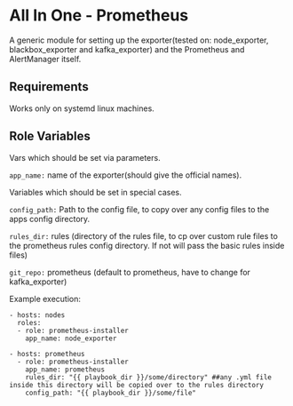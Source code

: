 **All In One - Prometheus**
=========

A generic module for setting up the exporter(tested on: node_exporter, blackbox_exporter and kafka_exporter) and the Prometheus and AlertManager itself.

**Requirements**
------------

Works only on systemd linux machines.

**Role Variables**
--------------

Vars which should be set via parameters.

 `app_name:` name of the exporter(should give the official names).

Variables which should be set in special cases.

 `config_path:` Path to the config file, to copy over any config files to the apps config directory.

 `rules_dir:` rules (directory of the rules file, to cp over custom rule files to the prometheus rules config directory. If not will pass the basic rules inside files)

 `git_repo:` prometheus (default to prometheus, have to change for kafka_exporter)


  Example execution:
```---
- hosts: nodes
  roles:
  - role: prometheus-installer
    app_name: node_exporter

- hosts: prometheus
  - role: prometheus-installer
    app_name: prometheus
    rules_dir: "{{ playbook_dir }}/some/directory" ##any .yml file inside this directory will be copied over to the rules directory
    config_path: "{{ playbook_dir }}/some/file"
